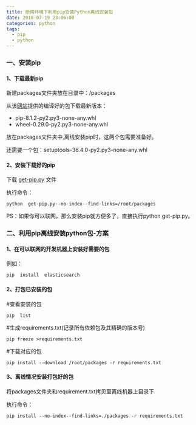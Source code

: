 ```yaml
---
title: 断网环境下利用pip安装Python离线安装包
date: 2018-07-19 23:06:00
categories: python
tags:
  - pip
  - python
---
```

### 一、安装pip

#### 1、下载最新pip

新建packages文件夹放在目录中：/packages

从该[网站](http://www.lfd.uci.edu/~gohlke/pythonlibs/#pytz)提供的编译好的包下载最新版本：
- pip-8.1.2-py2.py3-none-any.whl
- wheel-0.29.0-py2.py3-none-any.whl

放在packages文件夹中,离线安装pip时，这两个包需要准备好。

还需要一个包：setuptools-36.4.0-py2.py3-none-any.whl


#### 2、安装下载好的pip

下载 [get-pip.py](https://bootstrap.pypa.io/get-pip.py) 文件

执行命令：

    python  get-pip.py--no-index--find-links=/root/packages

PS：如果你可以联网，那么安装pip就方便多了，直接执行python get-pip.py。

### 二、利用pip离线安装python包-方案

#### 1、在可以联网的开发机器上安装好需要的包

例如：

    pip  install  elasticsearch

#### 2、打包已安装的包

#查看安装的包

    pip  list

#生成requirements.txt(记录所有依赖包及其精确的版本号)

    pip freeze >requirements.txt

#下载对应的包

    pip install --download /root/packages -r requirements.txt

#### 3、离线情况安装打包好的包

将packages文件夹和requirement.txt拷贝至离线机器上目录下

执行命令：

    pip install --no-index--find-links=./packages -r requirements.txt
